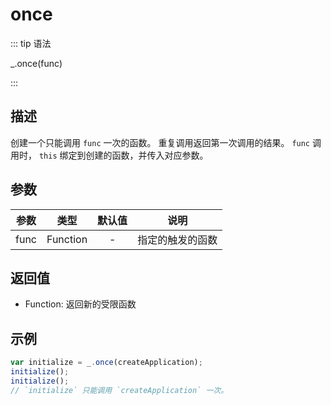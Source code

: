 # once

::: tip 语法

_.once(func)

:::

## 描述

创建一个只能调用 `func` 一次的函数。 重复调用返回第一次调用的结果。 `func` 调用时， `this` 绑定到创建的函数，并传入对应参数。

## 参数

| 参数  |   类型   | 默认值 |       说明       |
| :---: | :------: | :----: | :--------------: |
| func  | Function |   -    | 指定的触发的函数 |

## 返回值

+ Function: 返回新的受限函数

## 示例

```js
var initialize = _.once(createApplication);
initialize();
initialize();
// `initialize` 只能调用 `createApplication` 一次。
```
